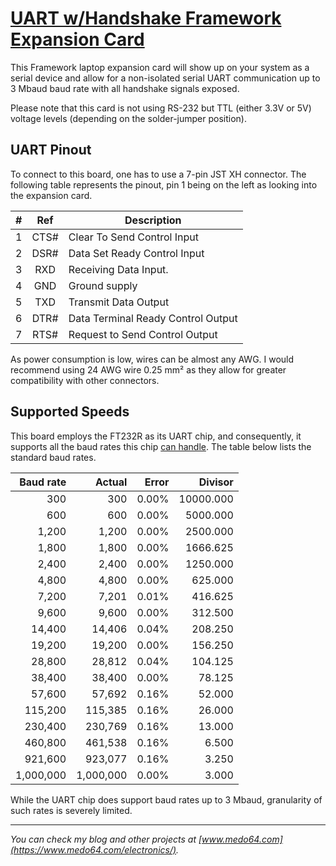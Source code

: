 [UART w/Handshake Framework Expansion Card](https://medo64.com/uarthandshakefec/)
=================================================================================

This Framework laptop expansion card will show up on your system as a serial
device and allow for a non-isolated serial UART communication up to 3 Mbaud
baud rate with all handshake signals exposed.

Please note that this card is not using RS-232 but TTL (either 3.3V or 5V)
voltage levels (depending on the solder-jumper position).


## UART Pinout

To connect to this board, one has to use a 7-pin JST XH connector. The following
table represents the pinout, pin 1 being on the left as looking into the
expansion card.

| # | Ref  | Description                        |
|--:|:----:|------------------------------------|
| 1 | CTS# | Clear To Send Control Input        |
| 2 | DSR# | Data Set Ready Control Input       |
| 3 | RXD  | Receiving  Data Input.             |
| 4 | GND  | Ground supply                      |
| 5 | TXD  | Transmit Data Output               |
| 6 | DTR# | Data Terminal Ready Control Output |
| 7 | RTS# | Request to Send Control Output     |

As power consumption is low, wires can be almost any AWG. I would recommend
using 24 AWG wire 0.25 mm² as they allow for greater compatibility with other
connectors.


## Supported Speeds

This board employs the FT232R as its UART chip, and consequently, it supports
all the baud rates this chip [can handle](https://ftdichip.com/Documents/AppNotes/AN232B-05_BaudRates.pdf).
The table below lists the standard baud rates.

| Baud rate |    Actual | Error |    Divisor |
|----------:|----------:|------:|-----------:|
|       300 |       300 | 0.00% |  10000.000 |
|       600 |       600 | 0.00% |   5000.000 |
|     1,200 |     1,200 | 0.00% |   2500.000 |
|     1,800 |     1,800 | 0.00% |   1666.625 |
|     2,400 |     2,400 | 0.00% |   1250.000 |
|     4,800 |     4,800 | 0.00% |    625.000 |
|     7,200 |     7,201 | 0.01% |    416.625 |
|     9,600 |     9,600 | 0.00% |    312.500 |
|    14,400 |    14,406 | 0.04% |    208.250 |
|    19,200 |    19,200 | 0.00% |    156.250 |
|    28,800 |    28,812 | 0.04% |    104.125 |
|    38,400 |    38,400 | 0.00% |     78.125 |
|    57,600 |    57,692 | 0.16% |     52.000 |
|   115,200 |   115,385 | 0.16% |     26.000 |
|   230,400 |   230,769 | 0.16% |     13.000 |
|   460,800 |   461,538 | 0.16% |      6.500 |
|   921,600 |   923,077 | 0.16% |      3.250 |
| 1,000,000 | 1,000,000 | 0.00% |      3.000 |

While the UART chip does support baud rates up to 3 Mbaud, granularity of such
rates is severely limited.


---
*You can check my blog and other projects at [www.medo64.com](https://www.medo64.com/electronics/).*
